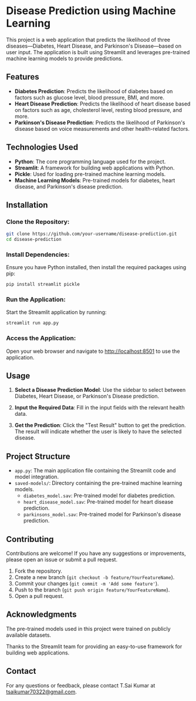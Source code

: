 # Disease Prediction using Machine Learning

This project is a web application that predicts the likelihood of three diseases—Diabetes, Heart Disease, and Parkinson's Disease—based on user input. The application is built using Streamlit and leverages pre-trained machine learning models to provide predictions.

## Features

- **Diabetes Prediction**: Predicts the likelihood of diabetes based on factors such as glucose level, blood pressure, BMI, and more.
- **Heart Disease Prediction**: Predicts the likelihood of heart disease based on factors such as age, cholesterol level, resting blood pressure, and more.
- **Parkinson's Disease Prediction**: Predicts the likelihood of Parkinson's disease based on voice measurements and other health-related factors.

## Technologies Used

- **Python**: The core programming language used for the project.
- **Streamlit**: A framework for building web applications with Python.
- **Pickle**: Used for loading pre-trained machine learning models.
- **Machine Learning Models**: Pre-trained models for diabetes, heart disease, and Parkinson's disease prediction.

## Installation

### Clone the Repository:

```bash
git clone https://github.com/your-username/disease-prediction.git
cd disease-prediction
```

### Install Dependencies:

Ensure you have Python installed, then install the required packages using pip:

```bash
pip install streamlit pickle
```

### Run the Application:

Start the Streamlit application by running:

```bash
streamlit run app.py
```

### Access the Application:

Open your web browser and navigate to [http://localhost:8501](http://localhost:8501) to use the application.

## Usage

1. **Select a Disease Prediction Model**:
   Use the sidebar to select between Diabetes, Heart Disease, or Parkinson's Disease prediction.

2. **Input the Required Data**:
   Fill in the input fields with the relevant health data.

3. **Get the Prediction**:
   Click the "Test Result" button to get the prediction. The result will indicate whether the user is likely to have the selected disease.

## Project Structure

- `app.py`: The main application file containing the Streamlit code and model integration.
- `saved-models/`: Directory containing the pre-trained machine learning models.
  - `diabetes_model.sav`: Pre-trained model for diabetes prediction.
  - `heart_disease_model.sav`: Pre-trained model for heart disease prediction.
  - `parkinsons_model.sav`: Pre-trained model for Parkinson's disease prediction.

## Contributing

Contributions are welcome! If you have any suggestions or improvements, please open an issue or submit a pull request.

1. Fork the repository.
2. Create a new branch (`git checkout -b feature/YourFeatureName`).
3. Commit your changes (`git commit -m 'Add some feature'`).
4. Push to the branch (`git push origin feature/YourFeatureName`).
5. Open a pull request.


## Acknowledgments

The pre-trained models used in this project were trained on publicly available datasets.

Thanks to the Streamlit team for providing an easy-to-use framework for building web applications.

## Contact

For any questions or feedback, please contact T.Sai Kumar at tsaikumar70322@gmail.com.
